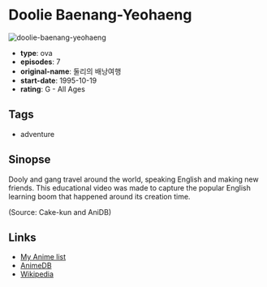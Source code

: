 # Doolie Baenang-Yeohaeng

![doolie-baenang-yeohaeng](https://cdn.myanimelist.net/images/anime/5/66125.jpg)

-   **type**: ova
-   **episodes**: 7
-   **original-name**: 둘리의 배낭여행
-   **start-date**: 1995-10-19
-   **rating**: G - All Ages

## Tags

-   adventure

## Sinopse

Dooly and gang travel around the world, speaking English and making new friends. This educational video was made to capture the popular English learning boom that happened around its creation time.

(Source: Cake-kun and AniDB)

## Links

-   [My Anime list](https://myanimelist.net/anime/26199/Doolie_Baenang-Yeohaeng)
-   [AnimeDB](http://anidb.info/perl-bin/animedb.pl?show=anime&aid=9711)
-   [Wikipedia](http://ko.wikipedia.org/wiki/%EC%95%84%EA%B8%B0%EA%B3%B5%EB%A3%A1_%EB%91%98%EB%A6%AC)
